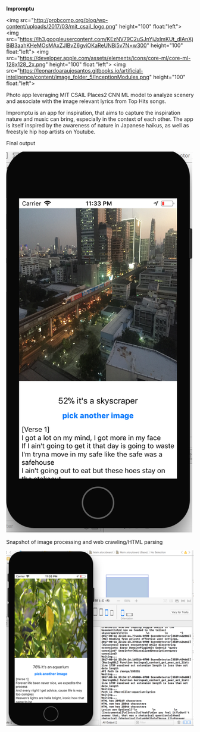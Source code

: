 **Impromptu**

<img src="http://probcomp.org/blog/wp-content/uploads/2017/03/mit_csail_logo.png" height="100" float:"left">
<img src="https://lh3.googleusercontent.com/KEzNV79C2uSJnYjJxImKUt_dIAnXjBiB3aahKHeMOsMAxZJlBvZ6gviOKaReUNBi5v7N=w300" height="100" float:"left">
<img src="https://developer.apple.com/assets/elements/icons/core-ml/core-ml-128x128_2x.png" height="100" float:"left">
<img src="https://leonardoaraujosantos.gitbooks.io/artificial-inteligence/content/image_folder_5/InceptionModules.png" height="100" float:"left">

Photo app leveraging MIT CSAIL Places2 CNN ML model to analyze scenery and associate with the image relevant lyrics from Top Hits songs.

Impromptu is an app for inspiration, that aims to capture the inspiration nature and music can bring, especially in the context of each other. The app is itself inspired by the awareness of nature in Japanese haikus, as well as freestyle hip hop artists on Youtube.

Final output

![Alt text](./Impromptu-demo-1.png?raw=true "Impromptu demo 1")

Snapshot of image processing and web crawling/HTML parsing

![Alt text](./Impromptu-demo-2.png?raw=true "Impromptu demo 2")
